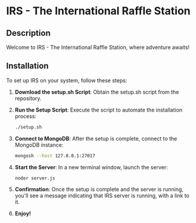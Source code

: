 # IRS - The International Raffle Station

## Description

Welcome to IRS - The International Raffle Station, where adventure awaits!

## Installation

To set up IRS on your system, follow these steps:

1. **Download the setup.sh Script**: Obtain the setup.sh script from the repository.

2. **Run the Setup Script**: Execute the script to automate the installation process:
   
   ```bash
   ./setup.sh

3. **Connect to MongoDB**: After the setup is complete, connect to the MongoDB instance:

    ```bash
    mongosh --host 127.0.0.1:27017
    
4. **Start the Server**: In a new terminal window, launch the server:

    ```bash
    noder server.js
5. **Confirmation**: Once the setup is complete and the server is running, you'll see a message indicating that IRS server is running, with a link to it.

6. **Enjoy!**
